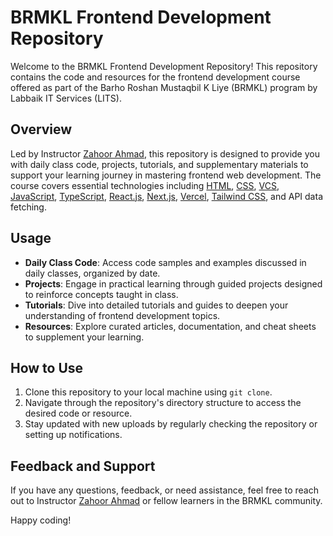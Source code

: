 # BRMKL Frontend Development Repository

Welcome to the BRMKL Frontend Development Repository! This repository contains the code and resources for the frontend development course offered as part of the Barho Roshan Mustaqbil K Liye (BRMKL) program by Labbaik IT Services (LITS).

## Overview

Led by Instructor [Zahoor Ahmad](https://github.com/zahooronly), this repository is designed to provide you with daily class code, projects, tutorials, and supplementary materials to support your learning journey in mastering frontend web development. The course covers essential technologies including [HTML](https://developer.mozilla.org/en-US/docs/Web/HTML), [CSS](https://developer.mozilla.org/en-US/docs/Web/CSS), [VCS](https://git-scm.com/), [JavaScript](https://developer.mozilla.org/en-US/docs/Web/JavaScript), [TypeScript](https://www.typescriptlang.org/), [React.js](https://reactjs.org/), [Next.js](https://nextjs.org/), [Vercel](https://vercel.com/), [Tailwind CSS](https://tailwindcss.com/), and API data fetching.

## Usage

- **Daily Class Code**: Access code samples and examples discussed in daily classes, organized by date.
- **Projects**: Engage in practical learning through guided projects designed to reinforce concepts taught in class.
- **Tutorials**: Dive into detailed tutorials and guides to deepen your understanding of frontend development topics.
- **Resources**: Explore curated articles, documentation, and cheat sheets to supplement your learning.

## How to Use

1. Clone this repository to your local machine using `git clone`.
2. Navigate through the repository's directory structure to access the desired code or resource.
3. Stay updated with new uploads by regularly checking the repository or setting up notifications.

## Feedback and Support

If you have any questions, feedback, or need assistance, feel free to reach out to Instructor [Zahoor Ahmad](https://github.com/zahooronly) or fellow learners in the BRMKL community.

Happy coding!
